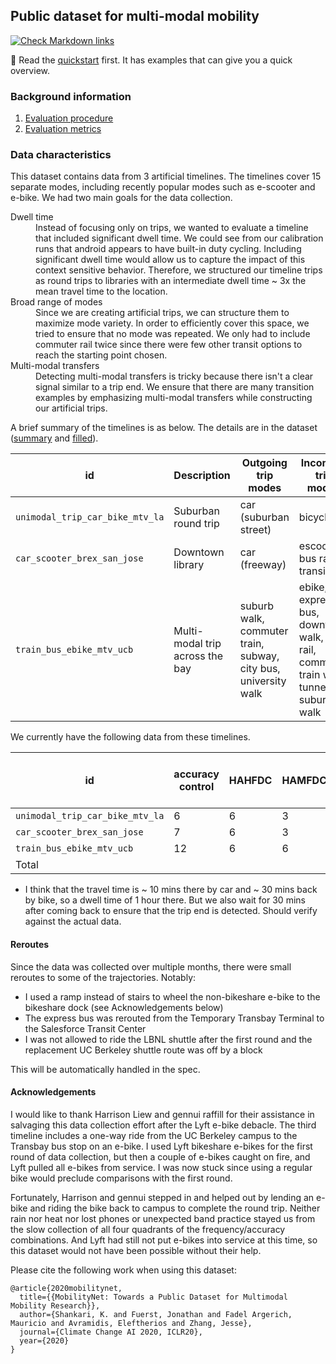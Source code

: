 ## Public dataset for multi-modal mobility

[![Check Markdown links](https://github.com/MobilityNet/mobilitynet.github.io/workflows/Check%20Markdown%20links/badge.svg)](https://github.com/MobilityNet/mobilitynet.github.io/actions?query=workflow%3A%22Check+Markdown+links%22)

👋 Read the [quickstart](quickstart/quickstart.md) first. It has examples that can give you a quick overview. 

### Background information
1. [Evaluation procedure](em-eval-procedure/procedure.md)
1. [Evaluation metrics](em-eval-metrics/metrics.md)

### Data characteristics
This dataset contains data from 3 artificial timelines. The timelines cover 15 separate modes, including recently popular
modes such as e-scooter and e-bike. We had two main goals for the data collection.

<dl>
  <dt>Dwell time</dt>
  <dd>Instead of focusing only on trips, we wanted to evaluate a timeline that included significant dwell time. We could see from our calibration runs that android appears to have built-in duty cycling. Including significant dwell time would allow us to capture the impact of this context sensitive behavior. Therefore, we structured our timeline trips as round trips to libraries with an intermediate dwell time ~ 3x the mean travel time to the location.</dd>
  <dt>Broad range of modes</dt>
  <dd>Since we are creating artificial trips, we can structure them to maximize mode variety. In order to efficiently cover this space, we tried to ensure that no mode was repeated. We only had to include commuter rail twice since there were few other transit options to reach the starting point chosen.</dd>
  <dt>Multi-modal transfers</dt>
  <dd>Detecting multi-modal transfers is tricky because there isn't a clear signal similar to a trip end. We ensure that there are many transition examples by emphasizing multi-modal transfers while constructing our artificial trips.</dd>
</dl>

A brief summary of the timelines is as below. The details are in the dataset ([summary](https://github.com/e-mission/e-mission-eval-public-data/tree/master/spec_creation/final_sfbayarea) and [filled](https://github.com/e-mission/e-mission-eval-public-data/tree/master/spec_creation/final_sfbayarea_filled)).

|id | Description | Outgoing trip modes | Incoming trip modes | Travel time | Dwell time | Overall time |
|---|-------------|---------------------|---------------------|-------------|------------|--------------|
| `unimodal_trip_car_bike_mtv_la` | Suburban round trip | car (suburban street) | bicycle | 40 mins | 1.5 hr | 2 hrs |
| `car_scooter_brex_san_jose` | Downtown library | car (freeway) | escooter, bus rapid transit | 3 hrs | 3 hrs | 6 hrs |
| `train_bus_ebike_mtv_ucb` | Multi-modal trip across the bay | suburb walk, commuter train, subway, city bus, university walk | ebike, express bus, downtown walk, light rail, commuter train with tunnels, suburb walk | 6 hrs | 6 hrs | 12 hrs |

We currently have the following data from these timelines.

| id | accuracy control | HAHFDC | HAMFDC | MAHFDC | MAMFDC | total runs | travel hrs | travel hrs for android + iOS | total hrs | total hrs for android + iOS | 
|---|------------------|--------|--------|--------|--------|------------|-----------|------------|----------|---------|
| `unimodal_trip_car_bike_mtv_la` | 6 | 6 | 3 | 3 | 0      | 18         | ~ 12      | ~ 24       | 36  | 72  |
| `car_scooter_brex_san_jose`     | 7 | 6 | 3 | 4 | 1      | 21         | 63        | 126        | 126 | 252 |
| `train_bus_ebike_mtv_ucb`       | 12| 6 | 6 | 6 | 6      | 36         | 216       | 432        | 432 | 864 |
| Total                           |   |   |   |   |        |            |           | 582        |     | **1188** |

* I think that the travel time is ~ 10 mins there by car and ~ 30 mins back by bike, so a dwell time of 1 hour there. But we also wait for 30 mins after coming back to ensure that the trip end is detected. Should verify against the actual data.

#### Reroutes
Since the data was collected over multiple months, there were small reroutes to some of the trajectories. Notably:
- I used a ramp instead of stairs to wheel the non-bikeshare e-bike to the bikeshare dock (see Acknowledgements below)
- The express bus was rerouted from the Temporary Transbay Terminal to the Salesforce Transit Center
- I was not allowed to ride the LBNL shuttle after the first round and the replacement UC Berkeley shuttle route was off by a block

This will be automatically handled in the spec.

#### Acknowledgements
I would like to thank Harrison Liew and gennui raffill for their assistance in salvaging this data collection effort after the Lyft e-bike debacle. The third timeline includes a one-way ride from the UC Berkeley campus to the Transbay bus stop on an e-bike. I used Lyft bikeshare e-bikes for the first round of data collection, but then a couple of e-bikes caught on fire, and Lyft pulled all e-bikes from service. I was now stuck since using a regular bike would preclude comparisons with the first round.

Fortunately, Harrison and gennui stepped in and helped out by lending an e-bike and riding the bike back to campus to complete the round trip.  Neither rain nor heat nor lost phones or unexpected band practice stayed us from the slow collection of all four quadrants of the frequency/accuracy combinations. And Lyft had still not put e-bikes into service at this time, so this dataset would not have been possible without their help.

Please cite the following work when using this dataset:

```
@article{2020mobilitynet,
  title={{MobilityNet: Towards a Public Dataset for Multimodal Mobility Research}},
  author={Shankari, K. and Fuerst, Jonathan and Fadel Argerich, Mauricio and Avramidis, Eleftherios and Zhang, Jesse},
  journal={Climate Change AI 2020, ICLR20},
  year={2020}
}
```
